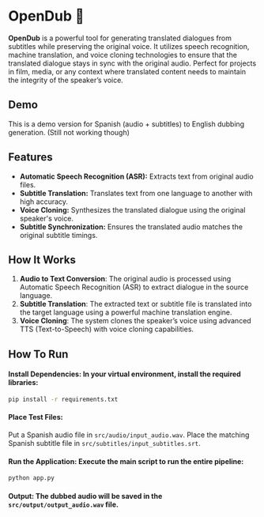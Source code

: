 # OpenDub 🥥

**OpenDub** is a powerful tool for generating translated dialogues from subtitles while preserving the original voice. It utilizes speech recognition, machine translation, and voice cloning technologies to ensure that the translated dialogue stays in sync with the original audio. Perfect for projects in film, media, or any context where translated content needs to maintain the integrity of the speaker’s voice.

## Demo
This is a demo version for Spanish (audio + subtitles) to English dubbing generation. (Still not working though)

## Features

- **Automatic Speech Recognition (ASR):** Extracts text from original audio files.
- **Subtitle Translation:** Translates text from one language to another with high accuracy.
- **Voice Cloning:** Synthesizes the translated dialogue using the original speaker's voice.
- **Subtitle Synchronization:** Ensures the translated audio matches the original subtitle timings.

## How It Works

1. **Audio to Text Conversion**: The original audio is processed using Automatic Speech Recognition (ASR) to extract dialogue in the source language.
2. **Subtitle Translation**: The extracted text or subtitle file is translated into the target language using a powerful machine translation engine.
3. **Voice Cloning**: The system clones the speaker’s voice using advanced TTS (Text-to-Speech) with voice cloning capabilities.

## How To Run

#### Install Dependencies: In your virtual environment, install the required libraries:

```bash
pip install -r requirements.txt
```
#### Place Test Files:

Put a Spanish audio file in `src/audio/input_audio.wav`.
Place the matching Spanish subtitle file in `src/subtitles/input_subtitles.srt`.
#### Run the Application: Execute the main script to run the entire pipeline:

```bash
python app.py
```
#### Output: The dubbed audio will be saved in the `src/output/output_audio.wav` file.

 <!--
## Differentiation of OpenDub

**OpenDub** can differentiate itself from existing dubbing projects in several ways:

### 1. Open Source Approach
- **Accessibility**: Being open-source allows developers and users to modify, improve, and contribute to the project, fostering a community-driven environment.
- **Transparency**: Users can inspect the code, ensuring no hidden features or unfair usage policies.

### 2. User-Centric Customization
- **Custom Voice Cloning**: Allow users to create and upload their own voice models, ensuring that the dubbing matches specific vocal characteristics.
- **Fine-Tuning Translation**: Enable users to adjust translations for cultural nuances or colloquialisms, making the output more natural and relatable.

### 3. Enhanced Synchronization Techniques
- **Adaptive Lip Syncing**: Utilize advanced algorithms that analyze video frames to generate more accurate lip sync for dubbed audio.
- **Timing Adjustments**: Implement tools that allow users to manually adjust timing in cases where automatic synchronization may falter.

### 4. Multi-Modal Input
- **Support for Different Media Types**: Accept not just video files, but also live streams, animations, and even text-based scripts.
- **Real-Time Dubbing**: Enable live dubbing capabilities for events, webinars, or gaming streams.

### 5. Integration with Other Tools
- **APIs for Third-Party Services**: Allow integration with existing platforms for subtitles, translations, or video editing, enhancing the workflow.
- **Plugins for Popular Video Editors**: Create plugins for software like Adobe Premiere or Final Cut Pro to facilitate easy dubbing within the editing process.

### 6. Multi-Language and Dialect Support
- **Wider Language Base**: Focus on languages and dialects that are often underrepresented in dubbing technologies, catering to niche markets.
- **Cross-Cultural Features**: Include local accents or variations within a language to make the dubbing more authentic.

### 7. Advanced AI and ML Techniques
- **Emotion Recognition**: Use AI to analyze the emotional tone of the original dialogue and replicate it in the dubbed audio.
- **Contextual Understanding**: Implement NLP techniques to ensure that translations are contextually relevant, making the dialogues sound more natural.

### 8. Educational Tools
- **Language Learning Features**: Incorporate tools for learners, such as side-by-side translations or pronunciation guides, making it a dual-purpose platform.
- **Use in E-Learning**: Partner with educational institutions to provide dubbing for instructional videos, making learning materials accessible to a broader audience.

### 9. Focus on Ethical Practices
- **Respect for Copyright**: Provide clear guidelines on how to use the dubbing technology responsibly, respecting the rights of original content creators.
- **Inclusive Representation**: Ensure that voice options and content are diverse and represent various cultures fairly.

Made with [ChatGPT](https://chatgpt.com/share/66f8edee-b448-8002-bdd0-4f6ee433dcb6) -->
